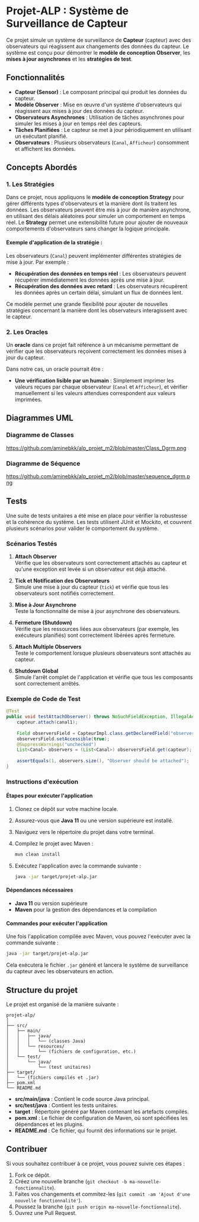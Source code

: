 # Projet-ALP : Système de Surveillance de Capteur
Ce projet simule un système de surveillance de **Capteur** (capteur) avec des observateurs qui réagissent aux changements des données du capteur. Le système est conçu pour démontrer le **modèle de conception Observer**, les **mises à jour asynchrones** et les **stratégies de test**.

## Fonctionnalités

- **Capteur (Sensor)** : Le composant principal qui produit les données du capteur.
- **Modèle Observer** : Mise en œuvre d'un système d'observateurs qui réagissent aux mises à jour des données du capteur.
- **Observateurs Asynchrones** : Utilisation de tâches asynchrones pour simuler les mises à jour en temps réel des capteurs.
- **Tâches Planifiées** : Le capteur se met à jour périodiquement en utilisant un exécutant planifié.
- **Observateurs** : Plusieurs observateurs (`Canal`, `Afficheur`) consomment et affichent les données.

## Concepts Abordés

### 1. **Les Stratégies**

Dans ce projet, nous appliquons le **modèle de conception Strategy** pour gérer différents types d'observateurs et la manière dont ils traitent les données. Les observateurs peuvent être mis à jour de manière asynchrone, en utilisant des délais aléatoires pour simuler un comportement en temps réel. Le **Strategy** permet une extensibilité future pour ajouter de nouveaux comportements d'observateurs sans changer la logique principale.

#### Exemple d'application de la stratégie :

Les observateurs (`Canal`) peuvent implémenter différentes stratégies de mise à jour. Par exemple :
- **Récupération des données en temps réel** : Les observateurs peuvent récupérer immédiatement les données après une mise à jour.
- **Récupération des données avec retard** : Les observateurs récupèrent les données après un certain délai, simulant un flux de données lent.

Ce modèle permet une grande flexibilité pour ajouter de nouvelles stratégies concernant la manière dont les observateurs interagissent avec le capteur.

### 2. **Les Oracles**

Un **oracle** dans ce projet fait référence à un mécanisme permettant de vérifier que les observateurs reçoivent correctement les données mises à jour du capteur.

Dans notre cas, un oracle pourrait être :
- **Une vérification lisible par un humain** : Simplement imprimer les valeurs reçues par chaque observateur (`Canal` et `Afficheur`), et vérifier manuellement si les valeurs attendues correspondent aux valeurs imprimées.

## Diagrammes UML

### Diagramme de Classes
https://github.com/aminebkk/alp_projet_m2/blob/master/Class_Dgrm.png

### Diagramme de Séquence
https://github.com/aminebkk/alp_projet_m2/blob/master/sequence_dgrm.png

## Tests

Une suite de tests unitaires a été mise en place pour vérifier la robustesse et la cohérence du système. Les tests utilisent JUnit et Mockito, et couvrent plusieurs scénarios pour valider le comportement du système.

### Scénarios Testés

1. **Attach Observer**  
   Vérifie que les observateurs sont correctement attachés au capteur et qu'une exception est levée si un observateur est déjà attaché.

2. **Tick et Notification des Observateurs**  
   Simule une mise à jour du capteur (`tick`) et vérifie que tous les observateurs sont notifiés correctement.

3. **Mise à Jour Asynchrone**  
   Teste la fonctionnalité de mise à jour asynchrone des observateurs.

4. **Fermeture (Shutdown)**  
   Vérifie que les ressources liées aux observateurs (par exemple, les exécuteurs planifiés) sont correctement libérées après fermeture.

5. **Attach Multiple Observers**  
   Teste le comportement lorsque plusieurs observateurs sont attachés au capteur.

6. **Shutdown Global**  
   Simule l'arrêt complet de l'application et vérifie que tous les composants sont correctement arrêtés.

### Exemple de Code de Test

```java
@Test
public void testAttachObserver() throws NoSuchFieldException, IllegalAccessException {
    capteur.attach(canal1);
    
    Field observersField = CapteurImpl.class.getDeclaredField("observers");
    observersField.setAccessible(true);
    @SuppressWarnings("unchecked")
    List<Canal> observers = (List<Canal>) observersField.get(capteur);
    
    assertEquals(1, observers.size(), "Observer should be attached");
}
```
### Instructions d'exécution

#### Étapes pour exécuter l'application

1. Clonez ce dépôt sur votre machine locale.
2. Assurez-vous que **Java 11** ou une version supérieure est installé.
3. Naviguez vers le répertoire du projet dans votre terminal.
4. Compilez le projet avec Maven :

   ```bash
   mvn clean install
   ```

5. Exécutez l'application avec la commande suivante :

   ```bash
   java -jar target/projet-alp.jar
   ```

#### Dépendances nécessaires

- **Java 11** ou version supérieure
- **Maven** pour la gestion des dépendances et la compilation

#### Commandes pour exécuter l'application

Une fois l'application compilée avec Maven, vous pouvez l'exécuter avec la commande suivante :

```bash
java -jar target/projet-alp.jar
```

Cela exécutera le fichier `.jar` généré et lancera le système de surveillance du capteur avec les observateurs en action.

## Structure du projet

Le projet est organisé de la manière suivante :

```
projet-alp/
│
├── src/
│   ├── main/
│   │   ├── java/
│   │   │   └── (classes Java)
│   │   └── resources/
│   │       └── (fichiers de configuration, etc.)
│   └── test/
│       └── java/
│           └── (test unitaires)
├── target/
│   └── (fichiers compilés et .jar)
├── pom.xml
└── README.md
```

- **src/main/java** : Contient le code source Java principal.
- **src/test/java** : Contient les tests unitaires.
- **target** : Répertoire généré par Maven contenant les artefacts compilés.
- **pom.xml** : Le fichier de configuration de Maven, où sont spécifiées les dépendances et les plugins.
- **README.md** : Ce fichier, qui fournit des informations sur le projet.

## Contribuer

Si vous souhaitez contribuer à ce projet, vous pouvez suivre ces étapes :

1. Fork ce dépôt.
2. Créez une nouvelle branche (`git checkout -b ma-nouvelle-fonctionnalite`).
3. Faites vos changements et commitez-les (`git commit -am 'Ajout d'une nouvelle fonctionnalité'`).
4. Poussez la branche (`git push origin ma-nouvelle-fonctionnalite`).
5. Ouvrez une Pull Request.
